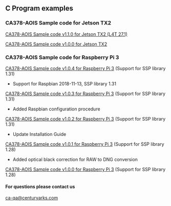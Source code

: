 ## C Program examples

### CA378-AOIS Sample code for Jetson TX2
[CA378-AOIS Sample code v1.1.0 for Jetson TX2 (L4T 27.1)](https://github.com/centuryarks/Sample/releases/download/v1.1.0/demo_v1.1.0_tx2.tar.gz)

[CA378-AOIS Sample code v1.0.0 for Jetson TX2](https://github.com/centuryarks/Sample/releases/download/v1.0/demo_v1.0.0_tx2.tar.gz)

### CA378-AOIS Sample code for Raspberry Pi 3
[CA378-AOIS Sample code v1.0.4 for Raspberry Pi 3](https://github.com/centuryarks/Sample/releases/download/v1.0.4/demo_v1.0.4_pi3.tar.gz)
(Support for SSP library 1.31)
- Support for Raspbian 2018-11-13, SSP library 1.31

[CA378-AOIS Sample code v1.0.3 for Raspberry Pi 3](https://github.com/centuryarks/Sample/releases/download/v1.0.3/demo_v1.0.3_pi3.tar.gz)
(Support for SSP library 1.31)
- Added Raspbian configuration procedure

[CA378-AOIS Sample code v1.0.2 for Raspberry Pi 3](https://github.com/centuryarks/Sample/releases/download/v1.0.2/demo_v1.0.2_pi3.tar.gz)
(Support for SSP library 1.31)
- Update Installation Guide

[CA378-AOIS Sample code v1.0.1 for Raspberry Pi 3](https://github.com/centuryarks/Sample/releases/download/v1.0.1/demo_v1.0.1_pi3.tar.gz)
(Support for SSP library 1.28)
- Added optical black correction for RAW to DNG conversion

[CA378-AOIS Sample code v1.0.0 for Raspberry Pi 3](https://github.com/centuryarks/Sample/releases/download/v1.0/demo_v1.0.0_pi3.tar.gz)
(Support for SSP library 1.28)

#### For questions please contact us
ca-qa@centuryarks.com
